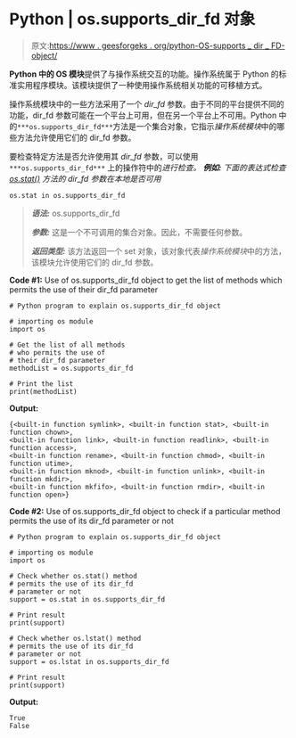 # Python | os.supports_dir_fd 对象

> 原文:[https://www . geesforgeks . org/python-OS-supports _ dir _ FD-object/](https://www.geeksforgeeks.org/python-os-supports_dir_fd-object/)

**Python 中的 OS 模块**提供了与操作系统交互的功能。操作系统属于 Python 的标准实用程序模块。该模块提供了一种使用操作系统相关功能的可移植方式。

操作系统模块中的一些方法采用了一个 *dir_fd* 参数。由于不同的平台提供不同的功能，dir_fd 参数可能在一个平台上可用，但在另一个平台上不可用。Python 中的`***os.supports_dir_fd***`方法是一个集合对象，它指示*操作系统模块*中的哪些方法允许使用它们的 dir_fd 参数。

要检查特定方法是否允许使用其 *dir_fd* 参数，可以使用`***os.supports_dir_fd***` 上的操作符中的*进行检查。
**例如:**
下面的表达式检查 [os.stat()](https://www.geeksforgeeks.org/python-os-stat-method/) 方法的 *dir_fd* 参数在本地是否可用*

```
os.stat in os.supports_dir_fd

```

> ***语法:*** os.supports_dir_fd
> 
> ***参数:*** 这是一个不可调用的集合对象。因此，不需要任何参数。
> 
> ***返回类型:*** 该方法返回一个 set 对象，该对象代表*操作系统模块*中的方法，该模块允许使用它们的 dir_fd 参数。

**Code #1:** Use of os.supports_dir_fd object to get the list of methods which permits the use of their dir_fd parameter

```
# Python program to explain os.supports_dir_fd object  

# importing os module 
import os

# Get the list of all methods
# who permits the use of
# their dir_fd parameter
methodList = os.supports_dir_fd

# Print the list
print(methodList)
```

**Output:**

```
{<built-in function symlink>, <built-in function stat>, <built-in function chown>,
<built-in function link>, <built-in function readlink>, <built-in function access>,
<built-in function rename>, <built-in function chmod>, <built-in function utime>,
<built-in function mknod>, <built-in function unlink>, <built-in function mkdir>,
<built-in function mkfifo>, <built-in function rmdir>, <built-in function open>}

```

**Code #2:** Use of os.supports_dir_fd object to check if a particular method permits the use of its dir_fd parameter or not

```
# Python program to explain os.supports_dir_fd object  

# importing os module 
import os

# Check whether os.stat() method
# permits the use of its dir_fd
# parameter or not
support = os.stat in os.supports_dir_fd

# Print result
print(support)

# Check whether os.lstat() method
# permits the use of its dir_fd
# parameter or not
support = os.lstat in os.supports_dir_fd

# Print result
print(support)
```

**Output:**

```
True
False

```
